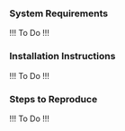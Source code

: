 
### System Requirements

!!! To Do !!!

### Installation Instructions

!!! To Do !!!

### Steps to Reproduce

!!! To Do !!!
